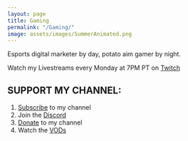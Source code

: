 ```yaml
---
layout: page
title: Gaming
permalink: "/Gaming/"
image: assets/images/SummerAnimated.png
---
```


Esports digital marketer by day, potato aim gamer by night. 

Watch my Livestreams every Monday at 7PM PT on
[Twitch](http://twitch.tv/summerislive)

## SUPPORT MY CHANNEL:

1. [Subscribe](https://subs.twitch.tv/summerislive) to my channel
2. Join the [Discord](https://bit.ly/SumflowerDiscord)
3. [Donate](http://www.twitch.tv/summerislive) to my channel 
4. Watch the [VODs](https://www.youtube.com/playlist?list=PLh-JetFFen5BRA-1X7wc69Vjti28todZc)

